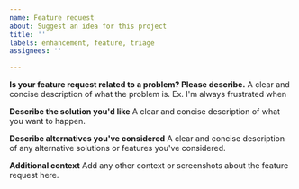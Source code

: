 ```yaml
---
name: Feature request
about: Suggest an idea for this project
title: ''
labels: enhancement, feature, triage
assignees: ''

---
```


**Is your feature request related to a problem? Please describe.**
A clear and concise description of what the problem is. Ex. I'm always frustrated when

**Describe the solution you'd like**
A clear and concise description of what you want to happen.

**Describe alternatives you've considered**
A clear and concise description of any alternative solutions or features you've considered.

**Additional context**
Add any other context or screenshots about the feature request here.
